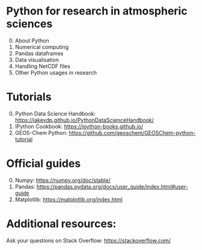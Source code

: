 # Python for research in atmospheric sciences

0. About Python
1. Numerical computing
2. Pandas dataframes
3. Data visualisation
4. Handling NetCDF files
5. Other Python usages in research

# Tutorials
0. Python Data Science Handbook: https://jakevdp.github.io/PythonDataScienceHandbook/
1. IPython Cookbook: https://ipython-books.github.io/
2. GEOS-Chem Python: https://github.com/geoschem/GEOSChem-python-tutorial

# Official guides 
0. Numpy: https://numpy.org/doc/stable/
1. Pandas: https://pandas.pydata.org/docs/user_guide/index.html#user-guide
2. Matplotlib: https://matplotlib.org/index.html

# Additional resources:
Ask your questions on Stack Overflow: https://stackoverflow.com/

